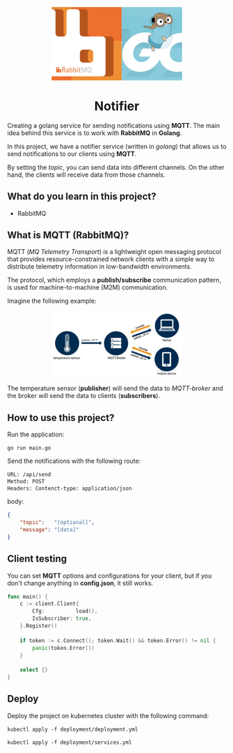<p align="center">
    <img src="assets/logo.webp" width="300" alt="logo" />
</p>

<h1 align="center">
Notifier
</h1>

Creating a golang service for sending notifications using **MQTT**. The main idea 
behind this service is to work with **RabbitMQ** in **Golang**.

In this project, we have a notifier service (written in _golang_) that allows
us to send notifications to our clients using **MQTT**.

By setting the _topic_, you can send data into different channels. On the other
hand, the clients will receive data from those channels.

## What do you learn in this project?
- RabbitMQ

## What is MQTT (RabbitMQ)?
MQTT (_MQ Telemetry Transport_) is a lightweight 
open messaging protocol that provides resource-constrained 
network clients with a simple way to distribute telemetry 
information in low-bandwidth environments. 

The protocol, which employs a **publish/subscribe** 
communication pattern, is used for machine-to-machine 
(M2M) communication.

Imagine the following example:

<p align="center">
<img src="./assets/MQTT_Schema_EN.jpeg" width="300" />
</p>

The temperature sensor (**publisher**) will send the data to _MQTT-broker_
and the broker will send the data to clients (**subscribers**).

## How to use this project?
Run the application:
```shell
go run main.go
```

Send the notifications with the following route:<br />
```
URL: /api/send
Method: POST
Headers: Contenct-type: application/json
```

body:
```json
{
    "topic":   "[optional]", 
    "message": "[data]"
}
```

## Client testing
You can set **MQTT** options and configurations for your client,
but if you don't change anything in **config.json**, it still works.

```go
func main() {
	c := client.Client{
		Cfg:          load(),
		IsSubscriber: true,
	}.Register()

	if token := c.Connect(); token.Wait() && token.Error() != nil {
		panic(token.Error())
	}

	select {}
}
```

## Deploy
Deploy the project on kubernetes cluster with the following command:
```shell
kubectl apply -f deployment/deployment.yml
```

```shell
kubectl apply -f deployment/services.yml
```
